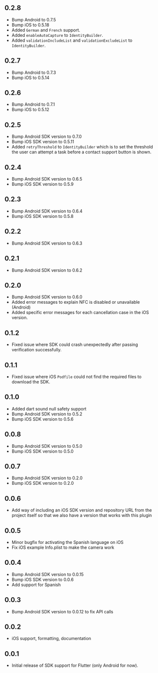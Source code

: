 ## 0.2.8

* Bump Android to 0.7.5
* Bump iOS to 0.5.18
* Added `German` and `French` support.
* Added `enableAutoCapture` to `IdentityBuilder`.
* Added `validationIncludeList` and `validationExcludeList` to `IdentityBuilder`.

## 0.2.7

* Bump Android to 0.7.3
* Bump iOS to 0.5.14

## 0.2.6

* Bump Android to 0.7.1
* Bump iOS to 0.5.12

## 0.2.5

* Bump Android SDK version to 0.7.0
* Bump iOS SDK version to 0.5.11
* Added `retryThreshold` to `IdentityBuilder` which is to set the threshold the user can attempt a task before a contact support button is shown.

## 0.2.4

* Bump Android SDK version to 0.6.5
* Bump iOS SDK version to 0.5.9

## 0.2.3

* Bump Android SDK version to 0.6.4
* Bump iOS SDK version to 0.5.8

## 0.2.2

* Bump Android SDK version to 0.6.3

## 0.2.1

* Bump Android SDK version to 0.6.2

## 0.2.0

* Bump Android SDK version to 0.6.0
* Added error messages to explain NFC is disabled or unavailable (Android)
* Added specific error messages for each cancellation case in the iOS version.

## 0.1.2

* Fixed issue where SDK could crash unexpectedly after passing verification successfully.

## 0.1.1

* Fixed issue where iOS `Podfile` could not find the required files to download the SDK.

## 0.1.0

* Added dart sound null safety support
* Bump Android SDK version to 0.5.2
* Bump iOS SDK version to 0.5.6


## 0.0.8

* Bump Android SDK version to 0.5.0
* Bump iOS SDK version to 0.5.0

## 0.0.7

* Bump Android SDK version to 0.2.0
* Bump iOS SDK version to 0.2.0

## 0.0.6

* Add way of including an iOS SDK version and repository URL from the project itself so that we also have a version that works with this plugin

## 0.0.5

* Minor bugfix for activating the Spanish language on iOS
* Fix iOS example Info.plist to make the camera work

## 0.0.4

* Bump Android SDK version to 0.0.15
* Bump iOS SDK version to 0.0.6
* Add support for Spanish

## 0.0.3

* Bump Android SDK version to 0.0.12 to fix API calls

## 0.0.2

* iOS support, formatting, documentation

## 0.0.1

* Initial release of SDK support for Flutter (only Android for now).

